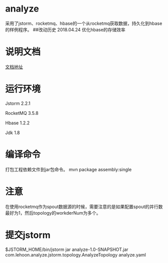 # analyze
采用了jstorm、rocketmq、hbase的一个从rocketmq获取数据，持久化到hbase的样例程序。
##改动历史
2018.04.24 优化hbase的存储效率

# 说明文档
[文档地址](http://blog.lehoon.cn/backend/2017/06/13/jstorm-hbase-issue.html)

# 运行环境
Jstorm 2.2.1

RocketMQ 3.5.8

Hbase 1.2.2

Jdk 1.8

# 编译命令
打包工程依赖文件到jar包命令。
mvn package assembly:single

# 注意
在使用rocketmq作为spout数据源的时候，需要注意的是如果配置spout的并行数最好为1，然后topology的workderNum为多个。

# 提交jstorm
$JSTORM_HOME/bin/jstorm jar analyze-1.0-SNAPSHOT.jar com.lehoon.analyze.jstorm.topology.AnalyzeTopology analyze.yaml